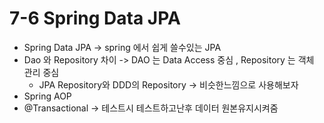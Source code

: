 # 7-6 Spring Data JPA

* Spring Data JPA -> spring 에서 쉽게 쓸수있는 JPA
* Dao 와 Repository 차이 -> DAO 는 Data Access 중심 , Repository 는 객체 관리 중심
  * JPA Repository와 DDD의 Repository -> 비슷한느낌으로 사용해보자
* Spring AOP
* @Transactional -> 테스트시 테스트하고난후 데이터 원본유지시켜줌
